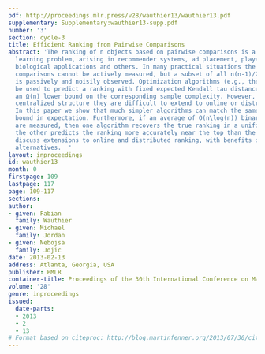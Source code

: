 ```yaml
---
pdf: http://proceedings.mlr.press/v28/wauthier13/wauthier13.pdf
supplementary: Supplementary:wauthier13-supp.pdf
number: '3'
section: cycle-3
title: Efficient Ranking from Pairwise Comparisons
abstract: 'The ranking of n objects based on pairwise comparisons is a core machine
  learning problem, arising in recommender systems, ad placement, player ranking,
  biological applications and others. In many practical situations the true pairwise
  comparisons cannot be actively measured, but a subset of all n(n-1)/2 comparisons
  is passively and noisily observed. Optimization algorithms (e.g., the SVM) could
  be used to predict a ranking with fixed expected Kendall tau distance, while achieving
  an Ω(n) lower bound on the corresponding sample complexity. However, due to their
  centralized structure they are difficult to extend to online or distributed settings.
  In this paper we show that much simpler algorithms can match the same Ω(n) lower
  bound in expectation. Furthermore, if an average of O(n\log(n)) binary comparisons
  are measured, then one algorithm recovers the true ranking in a uniform sense, while
  the other predicts the ranking more accurately near the top than the bottom. We
  discuss extensions to online and distributed ranking, with benefits over traditional
  alternatives.  '
layout: inproceedings
id: wauthier13
month: 0
firstpage: 109
lastpage: 117
page: 109-117
sections: 
author:
- given: Fabian
  family: Wauthier
- given: Michael
  family: Jordan
- given: Nebojsa
  family: Jojic
date: 2013-02-13
address: Atlanta, Georgia, USA
publisher: PMLR
container-title: Proceedings of the 30th International Conference on Machine Learning
volume: '28'
genre: inproceedings
issued:
  date-parts:
  - 2013
  - 2
  - 13
# Format based on citeproc: http://blog.martinfenner.org/2013/07/30/citeproc-yaml-for-bibliographies/
---
```

